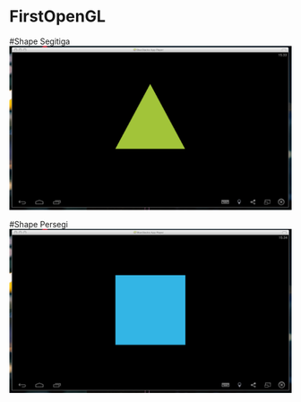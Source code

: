 # FirstOpenGL

#Shape Segitiga
![alt tag](https://github.com/Danboru/FirstOpenGL/blob/master/segitiga.png)

#Shape Persegi
![alt tag](https://github.com/Danboru/FirstOpenGL/blob/master/persegi.png)
